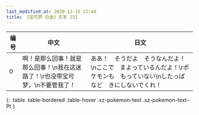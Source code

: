 ```yaml
---
last_modified_at: 2020-12-15 22:48
title: 《宝可梦 白金》文本 231
---
```

| 编号 | 中文 | 日文 |
| ---- | ---- | ---- |
| 0 | 啊！是那么回事！就是那么回事！\n我在这迷路了！\r也没带宝可梦，\n不要管我了！ | ああ！　そうだよ　そうなんだよ！\nここで　まよっているんだよ！\rポケモンも　もっていない\nしたっぱなど　きにしないでくれ！ |
{: .table .table-bordered .table-hover .xz-pokemon-text .xz-pokemon-text-Pt }